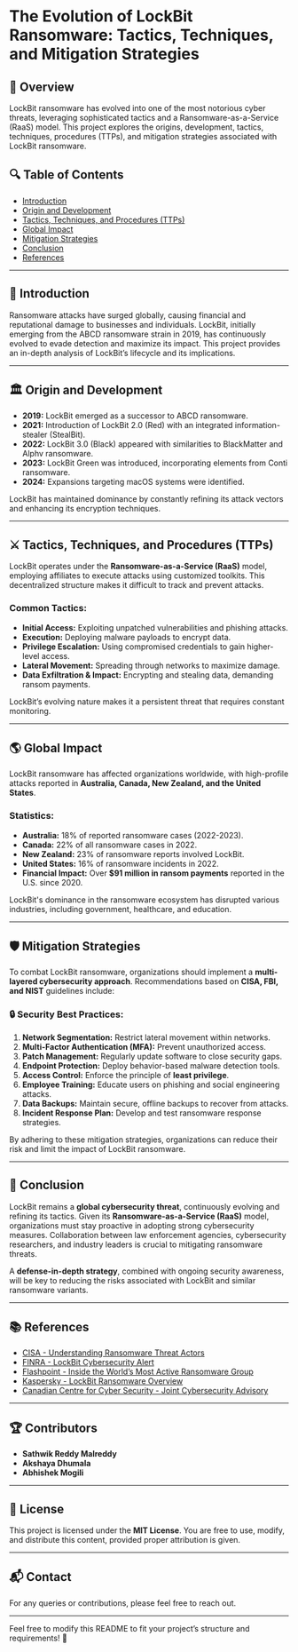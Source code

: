 # The Evolution of LockBit Ransomware: Tactics, Techniques, and Mitigation Strategies

## 📌 Overview

LockBit ransomware has evolved into one of the most notorious cyber threats, leveraging sophisticated tactics and a Ransomware-as-a-Service (RaaS) model. This project explores the origins, development, tactics, techniques, procedures (TTPs), and mitigation strategies associated with LockBit ransomware.

## 🔍 Table of Contents

- [Introduction](#introduction)
- [Origin and Development](#origin-and-development)
- [Tactics, Techniques, and Procedures (TTPs)](#tactics-techniques-and-procedures-ttps)
- [Global Impact](#global-impact)
- [Mitigation Strategies](#mitigation-strategies)
- [Conclusion](#conclusion)
- [References](#references)

---

## 📖 Introduction

Ransomware attacks have surged globally, causing financial and reputational damage to businesses and individuals. LockBit, initially emerging from the ABCD ransomware strain in 2019, has continuously evolved to evade detection and maximize its impact. This project provides an in-depth analysis of LockBit’s lifecycle and its implications.

---

## 🏛 Origin and Development

- **2019:** LockBit emerged as a successor to ABCD ransomware.
- **2021:** Introduction of LockBit 2.0 (Red) with an integrated information-stealer (StealBit).
- **2022:** LockBit 3.0 (Black) appeared with similarities to BlackMatter and Alphv ransomware.
- **2023:** LockBit Green was introduced, incorporating elements from Conti ransomware.
- **2024:** Expansions targeting macOS systems were identified.

LockBit has maintained dominance by constantly refining its attack vectors and enhancing its encryption techniques.

---

## ⚔️ Tactics, Techniques, and Procedures (TTPs)

LockBit operates under the **Ransomware-as-a-Service (RaaS)** model, employing affiliates to execute attacks using customized toolkits. This decentralized structure makes it difficult to track and prevent attacks.

### Common Tactics:
- **Initial Access:** Exploiting unpatched vulnerabilities and phishing attacks.
- **Execution:** Deploying malware payloads to encrypt data.
- **Privilege Escalation:** Using compromised credentials to gain higher-level access.
- **Lateral Movement:** Spreading through networks to maximize damage.
- **Data Exfiltration & Impact:** Encrypting and stealing data, demanding ransom payments.

LockBit’s evolving nature makes it a persistent threat that requires constant monitoring.

---

## 🌎 Global Impact

LockBit ransomware has affected organizations worldwide, with high-profile attacks reported in **Australia, Canada, New Zealand, and the United States**.

### Statistics:
- **Australia:** 18% of reported ransomware cases (2022-2023).
- **Canada:** 22% of all ransomware cases in 2022.
- **New Zealand:** 23% of ransomware reports involved LockBit.
- **United States:** 16% of ransomware incidents in 2022.
- **Financial Impact:** Over **$91 million in ransom payments** reported in the U.S. since 2020.

LockBit's dominance in the ransomware ecosystem has disrupted various industries, including government, healthcare, and education.

---

## 🛡 Mitigation Strategies

To combat LockBit ransomware, organizations should implement a **multi-layered cybersecurity approach**. Recommendations based on **CISA, FBI, and NIST** guidelines include:

### 🔒 Security Best Practices:
1. **Network Segmentation:** Restrict lateral movement within networks.
2. **Multi-Factor Authentication (MFA):** Prevent unauthorized access.
3. **Patch Management:** Regularly update software to close security gaps.
4. **Endpoint Protection:** Deploy behavior-based malware detection tools.
5. **Access Control:** Enforce the principle of **least privilege**.
6. **Employee Training:** Educate users on phishing and social engineering attacks.
7. **Data Backups:** Maintain secure, offline backups to recover from attacks.
8. **Incident Response Plan:** Develop and test ransomware response strategies.

By adhering to these mitigation strategies, organizations can reduce their risk and limit the impact of LockBit ransomware.

---

## 📌 Conclusion

LockBit remains a **global cybersecurity threat**, continuously evolving and refining its tactics. Given its **Ransomware-as-a-Service (RaaS)** model, organizations must stay proactive in adopting strong cybersecurity measures. Collaboration between law enforcement agencies, cybersecurity researchers, and industry leaders is crucial to mitigating ransomware threats.

A **defense-in-depth strategy**, combined with ongoing security awareness, will be key to reducing the risks associated with LockBit and similar ransomware variants.

---

## 📚 References

- [CISA - Understanding Ransomware Threat Actors](https://www.cisa.gov/news-events/cybersecurity-advisories/aa23-165a)
- [FINRA - LockBit Cybersecurity Alert](https://www.finra.org/rules-guidance/guidance/cybersecurity-alert-lockbit-threat-actor-012524)
- [Flashpoint - Inside the World’s Most Active Ransomware Group](https://flashpoint.io/blog/lockbit/)
- [Kaspersky - LockBit Ransomware Overview](https://usa.kaspersky.com/resource-center/threats/lockbit-ransomware)
- [Canadian Centre for Cyber Security - Joint Cybersecurity Advisory](https://www.cyber.gc.ca/en/alerts-advisories/understanding-ransomware-threat-actors-lockbit-joint-cybersecurity-advisory)

---

## 🏆 Contributors

- **Sathwik Reddy Malreddy**
- **Akshaya Dhumala**
- **Abhishek Mogili**

---

## 📜 License

This project is licensed under the **MIT License**. You are free to use, modify, and distribute this content, provided proper attribution is given.

---

## 📬 Contact

For any queries or contributions, please feel free to reach out.

---

Feel free to modify this README to fit your project’s structure and requirements! 🚀
